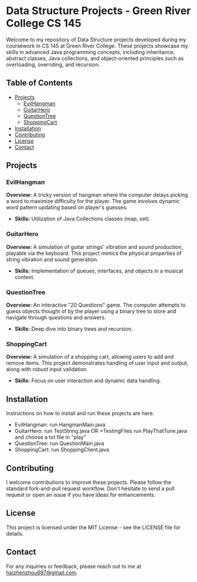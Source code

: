 # Data Structure Projects - Green River College CS 145

Welcome to my repository of Data Structure projects developed during my coursework in CS 145 at Green River College. These projects showcase my skills in advanced Java programming concepts, including inheritance, abstract classes, Java collections, and object-oriented principles such as overloading, overriding, and recursion.

## Table of Contents
- [Projects](#projects)
  - [EvilHangman](#evilhangman)
  - [GuitarHero](#guitarhero)
  - [QuestionTree](#questiontree)
  - [ShoppingCart](#shoppingcart)
- [Installation](#installation)
- [Contributing](#contributing)
- [License](#license)
- [Contact](#contact)

## Projects

### EvilHangman
**Overview:** A tricky version of hangman where the computer delays picking a word to maximize difficulty for the player. The game involves dynamic word pattern updating based on player's guesses.
- **Skills:** Utilization of Java Collections classes (map, set).

### GuitarHero
**Overview:** A simulation of guitar strings' vibration and sound production, playable via the keyboard. This project mimics the physical properties of string vibration and sound generation.
- **Skills:** Implementation of queues, interfaces, and objects in a musical context.

### QuestionTree
**Overview:** An interactive "20 Questions" game. The computer attempts to guess objects thought of by the player using a binary tree to store and navigate through questions and answers.
- **Skills:** Deep dive into binary trees and recursion.

### ShoppingCart
**Overview:** A simulation of a shopping cart, allowing users to add and remove items. This project demonstrates handling of user input and output, along with robust input validation.
- **Skills:** Focus on user interaction and dynamic data handling.

## Installation

Instructions on how to install and run these projects are here. 
- EvilHangman: run HangmanMain.java
- GuitarHero: run TestString.java OR >TestingFiles run PlayThatTune.java and choose a txt file in "play"
- QuestionTree: run QuestionMain.java
- ShoppingCart: run ShoppingClient.java

## Contributing

I welcome contributions to improve these projects. Please follow the standard fork-and-pull request workflow. Don't hesitate to send a pull request or open an issue if you have ideas for enhancements.

## License

This project is licensed under the MIT License - see the LICENSE file for details.

## Contact

For any inquiries or feedback, please reach out to me at haizhenzhou697@gmail.com.
